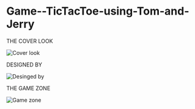 # Game--TicTacToe-using-Tom-and-Jerry
THE COVER LOOK





![Cover look](https://user-images.githubusercontent.com/85864155/121852101-9c44fa80-cd0c-11eb-8a79-42a89cc0640a.PNG)

DESIGNED BY





![Desinged by](https://user-images.githubusercontent.com/85864155/121852268-de6e3c00-cd0c-11eb-8be2-51d2b4a0795d.PNG)

THE GAME ZONE





![Game zone](https://user-images.githubusercontent.com/85864155/121852284-e332f000-cd0c-11eb-83a1-84c718f181a5.PNG)
